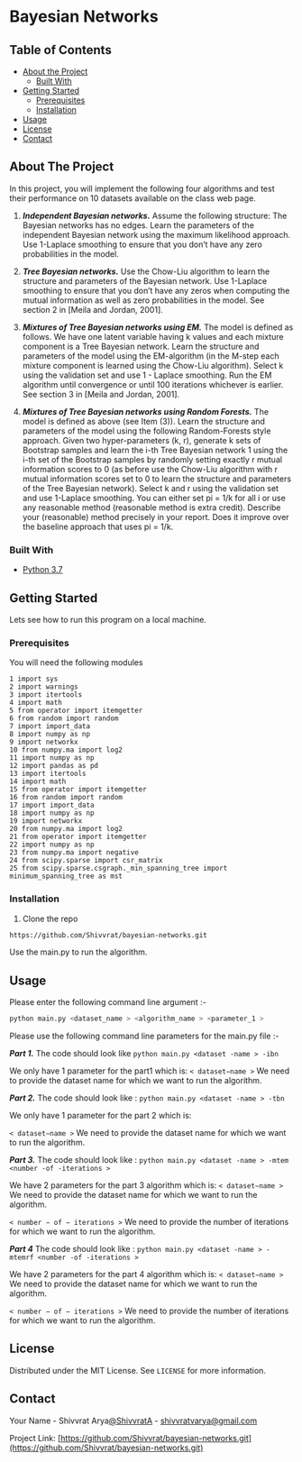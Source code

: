 # Bayesian Networks



## Table of Contents

* [About the Project](#about-the-project)
  * [Built With](#built-with)
* [Getting Started](#getting-started)
  * [Prerequisites](#prerequisites)
  * [Installation](#installation)
* [Usage](#usage)
* [License](#license)
* [Contact](#contact)



<!-- ABOUT THE PROJECT -->
## About The Project
In this project, you will implement the following four algorithms and test their performance on 10 datasets available on the class web page.

1. ***Independent Bayesian networks.***
Assume the following structure: The Bayesian networks has no edges. Learn the parameters of the independent Bayesian network using the maximum likelihood approach. Use 1-Laplace smoothing to ensure that you don’t have any zero probabilities in the model.

2. ***Tree Bayesian networks.***
Use the Chow-Liu algorithm to learn the structure and parameters of the Bayesian network. Use 1-Laplace smoothing to ensure that you don’t have any zeros when computing the mutual information as well as zero probabilities in the model. See section 2 in [Meila and Jordan, 2001].

3. ***Mixtures of Tree Bayesian networks using EM.***
The model is defined as follows. 
We have one latent variable having k values and each mixture component is a Tree Bayesian network. Learn the structure and parameters of the model using the EM-algorithm (in the M-step each mixture component is learned using the Chow-Liu algorithm). Select k using the validation set and use 1 - Laplace smoothing. Run the EM algorithm until convergence or until 100 iterations whichever is earlier. See section 3 in [Meila and Jordan, 2001].

4. ***Mixtures of Tree Bayesian networks using Random Forests.***
The model is defined as above (see Item (3)). Learn the structure and parameters of the model using the following Random-Forests style approach. Given two hyper-parameters (k, r), generate k sets of Bootstrap samples and learn the i-th Tree Bayesian network 1 using the i-th set of the Bootstrap samples by randomly setting exactly r mutual information scores to 0 (as before use the Chow-Liu algorithm with r mutual information scores set to 0 to learn the structure and parameters of the Tree Bayesian network). Select k and r using the validation set and use 1-Laplace smoothing. You can either set pi = 1/k for all i or use any reasonable method (reasonable method is
extra credit). Describe your (reasonable) method precisely in your report. Does it improve over the baseline approach that uses pi = 1/k.

### Built With

* [Python 3.7](https://www.python.org/downloads/release/python-370/)


## Getting Started

Lets see how to run this program on a local machine.

### Prerequisites

You will need the following modules 
```
1 import sys
2 import warnings 
3 import itertools 
4 import math
5 from operator import itemgetter 
6 from random import random 
7 import import_data 
8 import numpy as np 
9 import networkx
10 from numpy.ma import log2 
11 import numpy as np 
12 import pandas as pd 
13 import itertools 
14 import math
15 from operator import itemgetter 
16 from random import random 
17 import import_data 
18 import numpy as np 
19 import networkx
20 from numpy.ma import log2
21 from operator import itemgetter 
22 import numpy as np
23 from numpy.ma import negative
24 from scipy.sparse import csr_matrix 
25 from scipy.sparse.csgraph._min_spanning_tree import minimum_spanning_tree as mst
```
### Installation

1. Clone the repo
```sh
https://github.com/Shivvrat/bayesian-networks.git
```
Use the main.py to run the algorithm.


<!-- USAGE EXAMPLES -->
## Usage
Please enter the following command line argument :-
```sh
python main.py <dataset_name > <algorithm_name > <parameter_1 >
```
Please use the following command line parameters for the main.py file :-

***Part 1.*** The code should look like
```python main.py <dataset -name > -ibn```

We only have 1 parameter for the part1 which is: 
```< dataset−name >```
We need to provide the dataset name for which we want to run the algorithm.

***Part 2.*** The code should look like :
```python main.py <dataset -name > -tbn```

We only have 1 parameter for the part 2 which is: 

```< dataset−name >``` 
We need to provide the dataset name for which we want to run the algorithm.
    
***Part 3.*** The code should look like :
```python main.py <dataset -name > -mtem <number -of -iterations >```

We have 2 parameters for the part 3 algorithm which is: 
```< dataset−name >```
We need to provide the dataset name for which we want to run the algorithm. 

```< number − of − iterations >```
We need to provide the number of iterations for which we want to run the algorithm.

***Part 4***  The code should look like :
```python main.py <dataset -name > -mtemrf <number -of -iterations >```

We have 2 parameters for the part 4 algorithm which is: 
```< dataset−name >```
We need to provide the dataset name for which we want to run the algorithm. 

```< number − of − iterations >```
We need to provide the number of iterations for which we want to run the algorithm.

<!-- LICENSE -->
## License

Distributed under the MIT License. See `LICENSE` for more information.



<!-- CONTACT -->
## Contact

Your Name - Shivvrat Arya[@ShivvratA](https://twitter.com/ShivvratA) - shivvratvarya@gmail.com

Project Link: [https://github.com/Shivvrat/bayesian-networks.git](https://github.com/Shivvrat/bayesian-networks.git)



